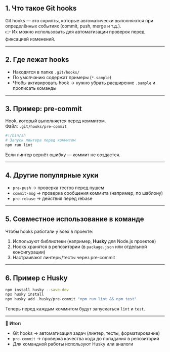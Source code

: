 ## 1. Что такое Git hooks
Git hooks — это скрипты, которые автоматически выполняются при определённых событиях (commit, push, merge и т.д.).  
👉 Их можно использовать для автоматизации проверок перед фиксацией изменений.

---

## 2. Где лежат hooks
- Находятся в папке `.git/hooks/`  
- По умолчанию содержат примеры (`*.sample`)  
- Чтобы активировать hook → нужно убрать расширение `.sample` и прописать команды  

---

## 3. Пример: pre-commit
Hook, который выполняется перед коммитом.  
Файл: `.git/hooks/pre-commit`  

```bash
#!/bin/sh
# Запуск линтера перед коммитом
npm run lint
```

Если линтер вернёт ошибку — коммит не создастся.

---

## 4. Другие популярные хуки

- `pre-push` → проверка тестов перед пушем
- `commit-msg` → проверка сообщения коммита (например, по шаблону)
- `pre-rebase` → действия перед rebase

---

## 5. Совместное использование в команде

Чтобы hooks работали у всех в проекте:

1. Используют библиотеки (например, **Husky** для Node.js проектов)
2. Hooks хранятся в репозитории (в `package.json` или отдельной конфигурации)
3. Настраивают линтеры/тесты через pre-commit

---

## 6. Пример с Husky

```bash
npm install husky --save-dev
npx husky install
npx husky add .husky/pre-commit "npm run lint && npm test"
```

Теперь перед каждым коммитом будут запускаться `lint` и `test`.

---

🔑 **Итог:**

- Git hooks → автоматизация задач (линтер, тесты, форматирование)
- `pre-commit` → проверка качества кода до попадания в репозиторий
- Для командной работы используют Husky или аналоги